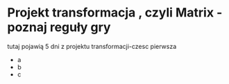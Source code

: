 #  Projekt  transformacja , czyli Matrix - poznaj reguły gry

tutaj pojawią 5  dni z projektu transformacji-czesc pierwsza
- a
- b
- c
